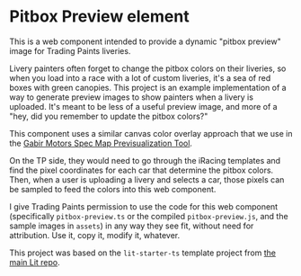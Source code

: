 # Pitbox Preview element

This is a web component intended to provide a dynamic "pitbox preview" image for Trading Paints liveries.

Livery painters often forget to change the pitbox colors on their liveries, so when you load into a race with a lot of custom liveries, it's a sea of red boxes with green canopies. This project is an example implementation of a way to generate preview images to show painters when a livery is uploaded. It's meant to be less of a useful preview image, and more of a "hey, did you remember to update the pitbox colors?"

This component uses a similar canvas color overlay approach that we use in the [Gabir Motors Spec Map Previsualization Tool](https://gabirmotors.com/tools/specmapping).

On the TP side, they would need to go through the iRacing templates and find the pixel coordinates for each car that determine the pitbox colors. Then, when a user is uploading a livery and selects a car, those pixels can be sampled to feed the colors into this web component.

I give Trading Paints permission to use the code for this web component (specifically `pitbox-preview.ts` or the compiled `pitbox-preview.js`, and the sample images in `assets`) in any way they see fit, without need for attribution. Use it, copy it, modify it, whatever.

This project was based on the `lit-starter-ts` template project from [the main Lit
repo](https://github.com/lit/lit).
